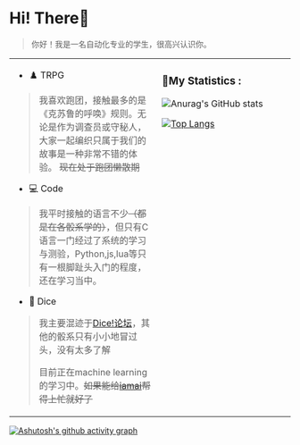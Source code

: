 
# Hi! There👋

> 你好！我是一名自动化专业的学生，很高兴认识你。

<table style="border-color: transparent;" cellspacing=0 ><tr><td valign="center" width="50%">

- ♟️ TRPG

> 我喜欢跑团，接触最多的是《克苏鲁的呼唤》规则。无论是作为调查员或守秘人，大家一起编织只属于我们的故事是一种非常不错的体验。
> ~~现在处于跑团懒散期~~ 
  
- 💻 Code

> 我平时接触的语言不少~~（都是在各骰系学的）~~，但只有C语言一门经过了系统的学习与测验，Python,js,lua等只有一根脚趾头入门的程度，还在学习当中。

- 🎲 Dice

> 我主要混迹于[Dice!论坛](https://forum.kokona.tech/u/djsds)，其他的骰系只有小小地冒过头，没有太多了解
>
> 目前正在machine learning的学习中。~~如果能给[iamai](https://github.com/retrofor/iamai)帮得上忙就好了~~

</td><td valign="top" width="45%">
<p align="right">

### 📕My Statistics :

![Anurag's GitHub stats](https://github-readme-stats.vercel.app/api?username=pineoncellar&hide=stars&show_icons=true&theme=github_dark&locale=cn&count_private=true&include_all_commits=true)

[![Top Langs](https://github-readme-stats.vercel.app/api/top-langs/?username=pineoncellar&theme=github_dark&locale=cn)](https://github.com/anuraghazra/github-readme-stats)

</p>
</td></tr></table>

[![Ashutosh's github activity graph](https://github-readme-activity-graph.vercel.app/graph?username=pineoncellar&theme=react-dark)](https://github.com/ashutosh00710/github-readme-activity-graph)
